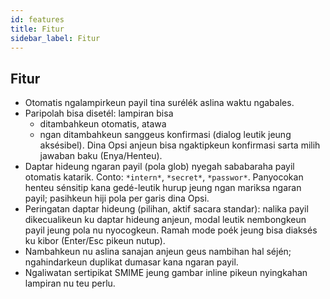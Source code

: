 ```yaml
---
id: features
title: Fitur
sidebar_label: Fitur
---
```


## Fitur

- Otomatis ngalampirkeun payil tina surélék aslina waktu ngabales.
- Paripolah bisa disetél: lampiran bisa
  - ditambahkeun otomatis, atawa
  - ngan ditambahkeun sanggeus konfirmasi (dialog leutik jeung aksésibel). Dina Opsi anjeun bisa ngaktipkeun konfirmasi sarta milih jawaban baku (Enya/Henteu).
- Daptar hideung ngaran payil (pola glob) nyegah sababaraha payil otomatis katarik. Conto: `*intern*`, `*secret*`, `*passwor*`.
  Panyocokan henteu sénsitip kana gedé-leutik hurup jeung ngan mariksa ngaran payil; pasihkeun hiji pola per garis dina Opsi.
- Peringatan daptar hideung (pilihan, aktif sacara standar): nalika payil dikecualikeun ku daptar hideung anjeun, modal leutik nembongkeun payil jeung pola nu nyocogkeun. Ramah mode poék jeung bisa diaksés ku kibor (Enter/Esc pikeun nutup).
- Nambahkeun nu aslina sanajan anjeun geus nambihan hal séjén; ngahindarkeun duplikat dumasar kana ngaran payil.
- Ngaliwatan sertipikat SMIME jeung gambar inline pikeun nyingkahan lampiran nu teu perlu.
